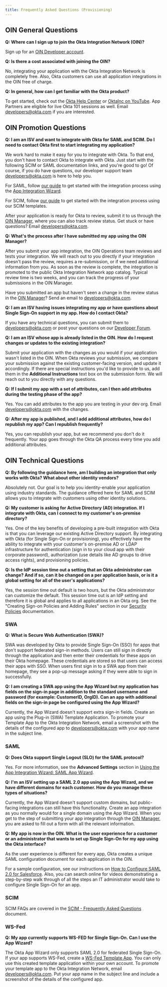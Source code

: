 ```yaml
---
title: Frequently Asked Questions (Provisioning)
---
```


## OIN General Questions

**Q: Where can I sign up to join the Okta Integration Network (OIN)?**

Sign up for an [OIN Developer account](https://developer.okta.com/signup/).

**Q: Is there a cost associated with joining the OIN?**

No, integrating your application with the Okta Integration Network is completely free. Also, Okta customers can use all application integrations in the OIN free of charge.

**Q: In general, how can I get familiar with the Okta product?**

To get started, check out the [Okta Help Center](https://help.okta.com/) or [OktaInc on YouTube](https://www.youtube.com/user/OktaInc). App Partners are eligible for live Okta 101 sessions as well. Email <developers@okta.com> if you are interested.

## OIN Promotion Questions

**Q: I am an ISV and want to integrate with Okta for SAML and SCIM. Do I need to contact Okta first to start integrating my application?**

We work hard to make it easy for you to integrate with Okta. To that end, you don't have to contact Okta to integrate with Okta. Just start with the following SCIM or SAML documentation links, and you're good to go! Of course, if you do have questions, our developer support team <developers@okta.com> is here to help you.

For SAML, follow [our guide](/docs/guides/build-sso-integration/) to get started with the integration process using the [App Integration Wizard](https://help.okta.com/en/prod/okta_help_CSH.htm#ext_Apps_App_Integration_Wizard).

For SCIM, follow [our guide](/docs/guides/build-provisioning-integration/) to get started with the integration process using our SCIM templates.

After your application is ready for Okta to review, submit it to us through the [OIN Manager](https://oinmanager.okta.com), where you can also track review status. Get stuck or have questions? Email <developers@okta.com>.

**Q: What's the process after I have submitted my app using the OIN Manager?**

After you submit your app integration, the OIN Operations team reviews and tests your integration. We will reach out to you directly if your integration doesn't pass the review, requires a re-submission, or if we need additional information from you. As soon as the review is complete, the integration is promoted to the public Okta Integration Network app catalog. Typical review time is two weeks, and you can track the progress of your submissions in the OIN Manager.

Have you submitted an app but haven't seen a change in the review status in the [OIN Manager](https://oinmanager.okta.com)? Send an email to <developers@okta.com>.

**Q: I am an ISV having issues integrating my app or have questions about Single Sign-On support in my app. How do I contact Okta?**

If you have any technical questions, you can submit them to <developers@okta.com> or post your questions on our [Developer Forum](https://devforum.okta.com/).

**Q: I am an ISV whose app is already listed in the OIN. How do I request changes or updates to the existing integration?**

Submit your application with the changes as you would if your application wasn't listed in the OIN. When Okta reviews your submission, we compare your submission against the existing customer-facing version, and update it accordingly. If there are special instructions you'd like to provide to us, add them in the **Additional Instructions** text box on the submission form. We will reach out to you directly with any questions.

**Q: If I submit my app with a set of attributes, can I then add attributes during the testing phase of the app?**

Yes. You can add attributes to the app you are testing in your dev org. Email <developers@okta.com> with the changes.

**Q: After my app is published, and I add additional attributes, how do I republish my app? Can I republish frequently?**

Yes, you can republish your app, but we recommend you don't do it frequently. Your app goes through the Okta QA process every time you add additional attributes.

## OIN Technical Questions

**Q: By following the guidance here, am I building an integration that only works with Okta? What about other identity vendors?**

Absolutely not. Our goal is to help you identity-enable your application using industry standards. The guidance offered here for SAML and SCIM allows you to integrate with customers using other identity solutions.

**Q: My customer is asking for Active Directory (AD) integration. If I integrate with Okta, can I connect to my customer's on-premise directory?**

Yes. One of the key benefits of developing a pre-built integration with Okta is that you can leverage our existing Active Directory support. By integrating with Okta (for Single Sign-On or provisioning), you effectively have the ability to integrate with your customer's on-premise AD or LDAP infrastructure for authentication (sign in to your cloud app with their corporate password), authorization (use details like AD groups to drive access rights), and provisioning policies.

**Q: Is the IdP session time out a setting that an Okta administrator can change? And if so, can it be changed on a per application basis, or is it a global setting for all of the user's applications?**

Yes, the session time out default is two hours, but the Okta administrator can customize the default. This session time out is an IdP setting and therefore it is global and applies to all applications in an Okta org. See the "Creating Sign-on Policies and Adding Rules" section in our [Security Policies](https://help.okta.com/en/prod/okta_help_CSH.htm#ext_Security_Policies) documentation.

### SWA

**Q: What is Secure Web Authentication (SWA)?**

SWA was developed by Okta to provide Single Sign-On (SSO) for apps that don't support federated sign-in methods. Users can still sign in directly through the application and then enter their credentials for these apps on their Okta homepage. These credentials are stored so that users can access their apps with SSO. When users first sign in to a SWA app from their homepage, they see a pop-up message asking if they were able to sign in successfully.

**Q: I am creating a SWA app using the App Wizard but my application has fields on the sign-in page in addition to the standard username and password (for example: CustomerID, OrgID). Can an app with additional fields on the sign-in page be configured using the App Wizard?**

Currently, the App Wizard doesn't support extra sign-in fields. Create an app using the Plug-in (SWA) Template Application. To promote your Template App to the Okta Integration Network, email a screenshot with the details of the configured app to <developers@okta.com> with your app name in the subject line.

### SAML

**Q: Does Okta support Single Logout (SLO) for the SAML protocol?**

Yes. For more information, see the **Advanced Settings** section in [Using the App Integration Wizard: SAML App Wizard](https://help.okta.com/en/prod/okta_help_CSH.htm#ext_Apps_App_Integration_Wizard).

**Q: I'm an ISV setting up a SAML 2.0 app using the App Wizard, and we have different domains for each customer. How do you manage these types of situations?**

Currently, the App Wizard doesn't support custom domains, but public-facing integrations can still have this functionality. Create an app integration as you normally would for a single domain using the App Wizard. When you get to the step of submitting your app integration through the [OIN Manager](https://oinmanager.okta.com), you are asked to fill out a form with all the relevant information.

**Q: My app is now in the OIN. What is the user experience for a customer or an administrator that wants to set up Single Sign-On for my app using the Okta interface?**

As the user experience is different for every app, Okta creates a unique SAML configuration document for each application in the OIN.

For a sample configuration, see our instructions on [How to Configure SAML 2.0 for Salesforce](http://saml-doc.okta.com/SAML_Docs/How-to-Configure-SAML-2.0-in-Salesforce.html). Also, you can search online for videos demonstrating a step-by-step walk through of all the steps an IT administrator would take to configure Single Sign-On for an app.

### SCIM

SCIM FAQs are covered in the [SCIM - Frequently Asked Questions](/docs/concepts/scim/faqs/) document.

### WS-Fed

**Q: My app currently supports WS-FED for Single Sign-On. Can I use the App Wizard?**

The Okta App Wizard only supports SAML 2.0 for federated Single Sign-On. If your app supports WS-Fed, create a [WS-Fed Template App](https://help.okta.com/en/prod/okta_help_CSH.htm#ext_Apps_Configuring_WS_Federation). You can only use this created template application within your own account. To promote your template app to the Okta Integration Network, email <developers@okta.com>. Put your app name in the subject line and include a screenshot of the details of the configured app.
